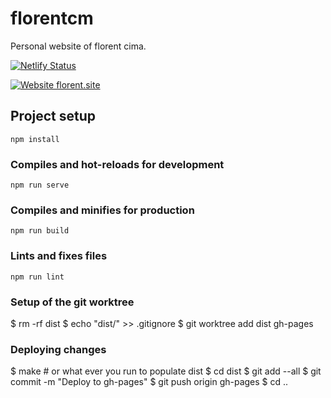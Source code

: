 # florentcm 
Personal website of florent cima.

[![Netlify Status](https://api.netlify.com/api/v1/badges/a8464bf1-baf4-42cf-bb63-98558f85caa7/deploy-status)](https://app.netlify.com/sites/florent/deploys)

[![Website florent.site](https://img.shields.io/website-up-down-green-red/https/florent.site.svg)](https://florent.site/)

## Project setup
```
npm install
```

### Compiles and hot-reloads for development
```
npm run serve
```

### Compiles and minifies for production
```
npm run build
```

### Lints and fixes files
```
npm run lint
```

### Setup of the git worktree

$ rm -rf dist
$ echo "dist/" >> .gitignore
$ git worktree add dist gh-pages

### Deploying changes

$ make # or what ever you run to populate dist
$ cd dist
$ git add --all
$ git commit -m "Deploy to gh-pages"
$ git push origin gh-pages
$ cd ..
